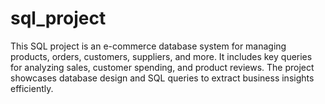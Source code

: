 # sql_project
This SQL project is an e-commerce database system for managing products, orders, customers, suppliers, and more. It includes key queries for analyzing sales, customer spending, and product reviews. The project showcases database design and SQL queries to extract business insights efficiently.
